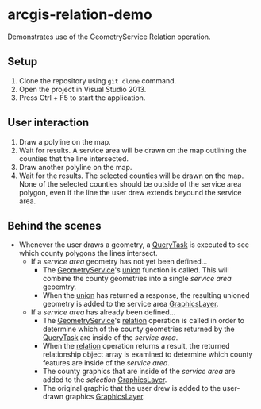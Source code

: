 arcgis-relation-demo
====================

Demonstrates use of the GeometryService Relation operation.

## Setup ##

1. Clone the repository using `git clone` command.
2. Open the project in Visual Studio 2013.
3. Press Ctrl + F5 to start the application.

## User interaction ##

1. Draw a polyline on the map.
2. Wait for results. A service area will be drawn on the map outlining the counties that the line intersected.
3. Draw another polyline on the map.
4. Wait for the results. The selected counties will be drawn on the map. None of the selected counties should be outside of the service area polygon, even if the line the user drew extends beyound the service area.

## Behind the scenes ##

* Whenever the user draws a geometry, a [QueryTask] is executed to see which county polygons the lines intersect.
	* If a *service area* geometry has not yet been defined...
		* The [GeometryService]'s [union] function is called. This will combine the county geometries into a single *service area* geoemtry.
		* When the [union] has returned a response, the resulting unioned geometry is added to the service area [GraphicsLayer].
	* If a *service area* has already been defined...
		* The [GeometryService]'s [relation] operation is called in order to determine which of the county geometries returned by the [QueryTask] are inside of the *service area*.
		* When the [relation] operation returns a result, the returned relationship object array is examined to determine which county features are inside of the *service area*.
		* The county graphics that are inside of the *service area* are added to the *selection* [GraphicsLayer].
		* The original graphic that the user drew is added to the user-drawn graphics [GraphicsLayer].


[Draw]:https://developers.arcgis.com/en/javascript/jsapi/draw-amd.html
[GeometryService]:https://developers.arcgis.com/en/javascript/jsapi/geometryservice-amd.html
[GraphicsLayer]:https://developers.arcgis.com/en/javascript/jsapi/graphicslayer-amd.html
[QueryTask]:https://developers.arcgis.com/en/javascript/jsapi/querytask-amd.html
[relation]:https://developers.arcgis.com/en/javascript/jsapi/geometryservice-amd.html#relation
[union]:https://developers.arcgis.com/en/javascript/jsapi/geometryservice-amd.html#union